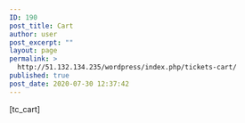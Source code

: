 ```yaml
---
ID: 190
post_title: Cart
author: user
post_excerpt: ""
layout: page
permalink: >
  http://51.132.134.235/wordpress/index.php/tickets-cart/
published: true
post_date: 2020-07-30 12:37:42
---
```

[tc_cart]
